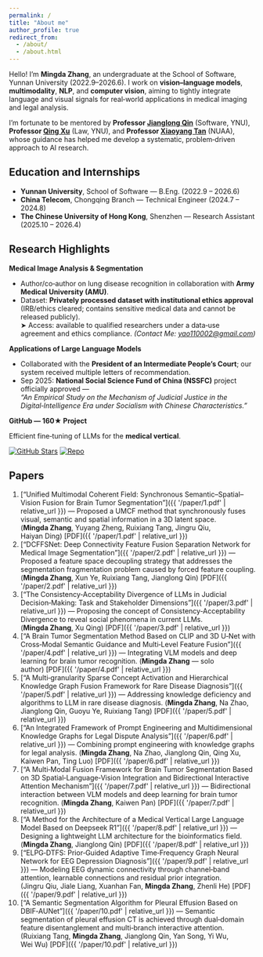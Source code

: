 ```yaml
---
permalink: /
title: "About me"
author_profile: true
redirect_from: 
  - /about/
  - /about.html
---
```


Hello! I’m **Mingda Zhang**, an undergraduate at the School of Software, Yunnan University (2022.9–2026.6). I work on **vision–language models**, **multimodality**, **NLP**, and **computer vision**, aiming to tightly integrate language and visual signals for real‑world applications in medical imaging and legal analysis.

I’m fortunate to be mentored by **Professor [Jianglong Qin](http://www.sei.ynu.edu.cn/info/1023/1448.htm)** (Software, YNU), **Professor [Qing Xu](http://www.law.ynu.edu.cn/info/1143/3322.htm)** (Law, YNU), and **Professor [Xiaoyang Tan](http://parnec.nuaa.edu.cn/xtan/)** (NUAA), whose guidance has helped me develop a systematic, problem‑driven approach to AI research.

## Education and Internships

- **Yunnan University**, School of Software — B.Eng. (2022.9 – 2026.6)
- **China Telecom**, Chongqing Branch — Technical Engineer (2024.7 – 2024.8)
- **The Chinese University of Hong Kong**, Shenzhen — Research Assistant (2025.10 – 2026.4)

## Research Highlights

**Medical Image Analysis & Segmentation**

- Author/co‑author on lung disease recognition in collaboration with **Army Medical University (AMU)**.
- Dataset: **Privately processed dataset with institutional ethics approval** (IRB/ethics cleared; contains sensitive medical data and cannot be released publicly).  
  ➤ Access: available to qualified researchers under a data‑use agreement and ethics compliance. *(Contact Me: yao110002@gmail.com)*

**Applications of Large Language Models**

- Collaborated with the **President of an Intermediate People’s Court**; our system received multiple letters of recommendation.
- Sep 2025: **National Social Science Fund of China (NSSFC)** project officially approved —  
  *“An Empirical Study on the Mechanism of Judicial Justice in the Digital‑Intelligence Era under Socialism with Chinese Characteristics.”*

**GitHub — 160★ Project**

Efficient fine‑tuning of LLMs for the **medical vertical**.

[![GitHub Stars](https://img.shields.io/github/stars/beita6969/DeepSeek-R1-Distill-Qwen-32B-Medical-Fine-tune?style=social)](https://github.com/beita6969/DeepSeek-R1-Distill-Qwen-32B-Medical-Fine-tune)
[![Repo](https://img.shields.io/badge/Repo-DeepSeek--R1--Distill--Qwen--32B--Medical--Fine--tune-black)](https://github.com/beita6969/DeepSeek-R1-Distill-Qwen-32B-Medical-Fine-tune)

## Papers

1. [“Unified Multimodal Coherent Field: Synchronous Semantic–Spatial–Vision Fusion for Brain Tumor Segmentation”]({{ '/paper/1.pdf' | relative_url }}) — Proposed a UMCF method that synchronously fuses visual, semantic and spatial information in a 3D latent space. (**Mingda Zhang**, Yuyang Zheng, Ruixiang Tang, Jingru Qiu, Haiyan Ding) [PDF]({{ '/paper/1.pdf' | relative_url }})
2. [“DCFFSNet: Deep Connectivity Feature Fusion Separation Network for Medical Image Segmentation”]({{ '/paper/2.pdf' | relative_url }}) — Proposed a feature space decoupling strategy that addresses the segmentation fragmentation problem caused by forced feature coupling. (**Mingda Zhang**, Xun Ye, Ruixiang Tang, Jianglong Qin) [PDF]({{ '/paper/2.pdf' | relative_url }})
3. [“The Consistency‑Acceptability Divergence of LLMs in Judicial Decision‑Making: Task and Stakeholder Dimensions”]({{ '/paper/3.pdf' | relative_url }}) — Proposing the concept of Consistency‑Acceptability Divergence to reveal social phenomena in current LLMs. (**Mingda Zhang**, Xu Qing) [PDF]({{ '/paper/3.pdf' | relative_url }})
4. [“A Brain Tumor Segmentation Method Based on CLIP and 3D U‑Net with Cross‑Modal Semantic Guidance and Multi‑Level Feature Fusion”]({{ '/paper/4.pdf' | relative_url }}) — Integrating VLM models and deep learning for brain tumor recognition. (**Mingda Zhang** — solo author) [PDF]({{ '/paper/4.pdf' | relative_url }})
5. [“A Multi‑granularity Sparse Concept Activation and Hierarchical Knowledge Graph Fusion Framework for Rare Disease Diagnosis”]({{ '/paper/5.pdf' | relative_url }}) — Addressing knowledge deficiency and algorithms to LLM in rare disease diagnosis. (**Mingda Zhang**, Na Zhao, Jianglong Qin, Guoyu Ye, Ruixiang Tang) [PDF]({{ '/paper/5.pdf' | relative_url }})
6. [“An Integrated Framework of Prompt Engineering and Multidimensional Knowledge Graphs for Legal Dispute Analysis”]({{ '/paper/6.pdf' | relative_url }}) — Combining prompt engineering with knowledge graphs for legal analysis. (**Mingda Zhang**, Na Zhao, Jianglong Qin, Qing Xu, Kaiwen Pan, Ting Luo) [PDF]({{ '/paper/6.pdf' | relative_url }})
7. [“A Multi‑Modal Fusion Framework for Brain Tumor Segmentation Based on 3D Spatial‑Language‑Vision Integration and Bidirectional Interactive Attention Mechanism”]({{ '/paper/7.pdf' | relative_url }}) — Bidirectional interaction between VLM models and deep learning for brain tumor recognition. (**Mingda Zhang**, Kaiwen Pan) [PDF]({{ '/paper/7.pdf' | relative_url }})
8. [“A Method for the Architecture of a Medical Vertical Large Language Model Based on Deepseek R1”]({{ '/paper/8.pdf' | relative_url }}) — Designing a lightweight LLM architecture for the bioinformatics field. (**Mingda Zhang**, Jianglong Qin) [PDF]({{ '/paper/8.pdf' | relative_url }})
9. [“ELPG‑DTFS: Prior‑Guided Adaptive Time‑Frequency Graph Neural Network for EEG Depression Diagnosis”]({{ '/paper/9.pdf' | relative_url }}) — Modeling EEG dynamic connectivity through channel‑band attention, learnable connections and residual prior integration. (Jingru Qiu, Jiale Liang, Xuanhan Fan, **Mingda Zhang**, Zhenli He) [PDF]({{ '/paper/9.pdf' | relative_url }})
10. [“A Semantic Segmentation Algorithm for Pleural Effusion Based on DBIF‑AUNet”]({{ '/paper/10.pdf' | relative_url }}) — Semantic segmentation of pleural effusion CT is achieved through dual‑domain feature disentanglement and multi‑branch interactive attention. (Ruixiang Tang, **Mingda Zhang**, Jianglong Qin, Yan Song, Yi Wu, Wei Wu) [PDF]({{ '/paper/10.pdf' | relative_url }})